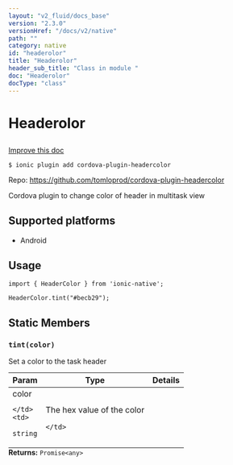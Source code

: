 ```yaml
---
layout: "v2_fluid/docs_base"
version: "2.3.0"
versionHref: "/docs/v2/native"
path: ""
category: native
id: "headerolor"
title: "Headerolor"
header_sub_title: "Class in module "
doc: "Headerolor"
docType: "class"
---
```








<h1 class="api-title">
  
  Headerolor
  

  

  </h1>

<a class="improve-v2-docs" href="http://github.com/driftyco/ionic-native/edit/master/src/plugins/headercolor.ts#L0">
  Improve this doc
</a>



<!-- decorators -->





<pre><code>$ ionic plugin add cordova-plugin-headercolor</code></pre>
<p>Repo:
  <a href="https://github.com/tomloprod/cordova-plugin-headercolor">
    https://github.com/tomloprod/cordova-plugin-headercolor
  </a>
</p>

<!-- description -->

<p>Cordova plugin to change color of header in multitask view</p>


<!-- @platforms tag -->
<h2>Supported platforms</h2>

<ul>
  <li>Android</li>
</ul>

<!-- @platforms tag end -->


<!-- if doc.decorators -->

<!-- @usage tag -->

<h2>Usage</h2>

<pre><code class="lang-typescript">import { HeaderColor } from &#39;ionic-native&#39;;

HeaderColor.tint(&quot;#becb29&quot;);
</code></pre>




<!-- @property tags -->


<h2>Static Members</h2>

<div id="tint"></div>
<h3><code>tint(color)</code>
  
</h3>




Set a color to the task header


<table class="table param-table" style="margin:0;">
  <thead>
  <tr>
    <th>Param</th>
    <th>Type</th>
    <th>Details</th>
  </tr>
  </thead>
  <tbody>
  
  <tr>
    <td>
      color
      
      
    </td>
    <td>
      
<code>string</code>
    </td>
    <td>
      <p>The hex value of the color</p>

      
    </td>
  </tr>
  
  </tbody>
</table>





<div class="return-value" markdown="1">
  <i class="icon ion-arrow-return-left"></i>
  <b>Returns:</b> 
<code>Promise&lt;any&gt;</code> 
</div>




<!-- methods on the class -->



<!-- other classes -->

<!-- end other classes -->

<!-- interfaces -->

<!-- end interfaces -->

<!-- related link --><!-- end content block -->


<!-- end body block -->


